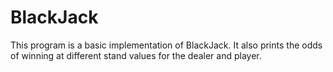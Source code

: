 # BlackJack
This program is a basic implementation of BlackJack. It also prints the odds of winning at different stand values for the dealer and player.
